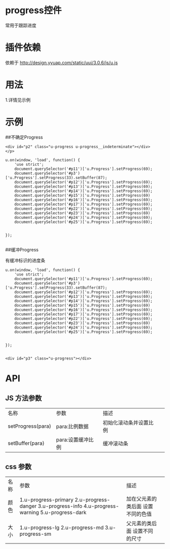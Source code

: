 # progress控件

常用于跟踪进度

# 插件依赖

依赖于  http://design.yyuap.com/static/uui/3.0.6/js/u.js

# 用法

1.详情见示例

# 示例


##不确定Progress
<div class="example-content"><div id="p2" class="u-progress u-progress__indeterminate"></div>
</p></div>
<div class="example-content ex-hide"><script>u.on(window, 'load', function() {
    'use strict';
    document.querySelector('#p11')['u.Progress'].setProgress(69);
    document.querySelector('#p3')['u.Progress'].setProgress(33).setBuffer(87);
    document.querySelector('#p12')['u.Progress'].setProgress(69);
    document.querySelector('#p13')['u.Progress'].setProgress(69);
    document.querySelector('#p14')['u.Progress'].setProgress(69);
    document.querySelector('#p15')['u.Progress'].setProgress(69)
    document.querySelector('#p16')['u.Progress'].setProgress(69);
    document.querySelector('#p17')['u.Progress'].setProgress(69);
    document.querySelector('#p22')['u.Progress'].setProgress(69);
    document.querySelector('#p23')['u.Progress'].setProgress(69)
    document.querySelector('#p24')['u.Progress'].setProgress(69);
    document.querySelector('#p25')['u.Progress'].setProgress(69);

});
</script></div>
<div class="examples-code"><pre><code>&lt;div id="p2" class="u-progress u-progress__indeterminate">&lt;/div>
&lt;/p></code></pre>
</div>
<div class="examples-code"><pre><code>u.on(window, 'load', function() {
    'use strict';
    document.querySelector('#p11')['u.Progress'].setProgress(69);
    document.querySelector('#p3')['u.Progress'].setProgress(33).setBuffer(87);
    document.querySelector('#p12')['u.Progress'].setProgress(69);
    document.querySelector('#p13')['u.Progress'].setProgress(69);
    document.querySelector('#p14')['u.Progress'].setProgress(69);
    document.querySelector('#p15')['u.Progress'].setProgress(69)
    document.querySelector('#p16')['u.Progress'].setProgress(69);
    document.querySelector('#p17')['u.Progress'].setProgress(69);
    document.querySelector('#p22')['u.Progress'].setProgress(69);
    document.querySelector('#p23')['u.Progress'].setProgress(69)
    document.querySelector('#p24')['u.Progress'].setProgress(69);
    document.querySelector('#p25')['u.Progress'].setProgress(69);

});</code></pre>
</div>

##缓冲Progress

有缓冲标识的进度条
<div class="example-content"><div id="p3" class="u-progress"></div></div>
<div class="example-content ex-hide"><script>u.on(window, 'load', function() {
    'use strict';
    document.querySelector('#p11')['u.Progress'].setProgress(69);
    document.querySelector('#p3')['u.Progress'].setProgress(33).setBuffer(87);
    document.querySelector('#p12')['u.Progress'].setProgress(69);
    document.querySelector('#p13')['u.Progress'].setProgress(69);
    document.querySelector('#p14')['u.Progress'].setProgress(69);
    document.querySelector('#p15')['u.Progress'].setProgress(69)
    document.querySelector('#p16')['u.Progress'].setProgress(69);
    document.querySelector('#p17')['u.Progress'].setProgress(69);
    document.querySelector('#p22')['u.Progress'].setProgress(69);
    document.querySelector('#p23')['u.Progress'].setProgress(69)
    document.querySelector('#p24')['u.Progress'].setProgress(69);
    document.querySelector('#p25')['u.Progress'].setProgress(69);

});
</script></div>
<div class="examples-code"><pre><code>u.on(window, 'load', function() {
    'use strict';
    document.querySelector('#p11')['u.Progress'].setProgress(69);
    document.querySelector('#p3')['u.Progress'].setProgress(33).setBuffer(87);
    document.querySelector('#p12')['u.Progress'].setProgress(69);
    document.querySelector('#p13')['u.Progress'].setProgress(69);
    document.querySelector('#p14')['u.Progress'].setProgress(69);
    document.querySelector('#p15')['u.Progress'].setProgress(69)
    document.querySelector('#p16')['u.Progress'].setProgress(69);
    document.querySelector('#p17')['u.Progress'].setProgress(69);
    document.querySelector('#p22')['u.Progress'].setProgress(69);
    document.querySelector('#p23')['u.Progress'].setProgress(69)
    document.querySelector('#p24')['u.Progress'].setProgress(69);
    document.querySelector('#p25')['u.Progress'].setProgress(69);

});</code></pre>
</div>
<div class="examples-code"><pre><code>&lt;div id="p3" class="u-progress">&lt;/div></code></pre>
</div>


# API

## JS 方法参数

<table>
  <tbody>
  	  <tr>
	    <td>名称</td>
	    <td>参数</td>
	    <td>描述</td>
	    <td></td>
	  </tr>
	  <tr>
	    <td>setProgress(para)</td>
	    <td>para:比例数据</td>
	    <td>初始化滚动条并设置比例</td>
	    <td></td>
	  </tr>
	  <tr>
	    <td>setBuffer(para)</td>
	    <td>para:设置缓冲比例</td>
	    <td>缓冲滚动条</td>
	    <td></td>
	  </tr>
	</tbody>
</table>

## css 参数

<table>
  <tbody>
  	  <tr>
	    <td>名称</td>
	    <td>参数</td>
	    <td>描述</td>
	    <td></td>
	  </tr>
	  <tr>
	    <td>颜色</td>
	    <td>1.u-progress-primary 2.u-progress-danger 3.u-progress-info 4.u-progress-warning 5.u-progress-dark</td>
	    <td>加在父元素的类后面 设置不同的色值</td>
	    <td></td>
	  </tr>
	  <tr>
	    <td>大小</td>
	    <td>1.u-progress-lg 2.u-progress-md 3.u-progress-sm</td>
	    <td>父元素的类后面 设置不同的尺寸</td>
	    <td></td>
	  </tr>
	</tbody>
</table>

